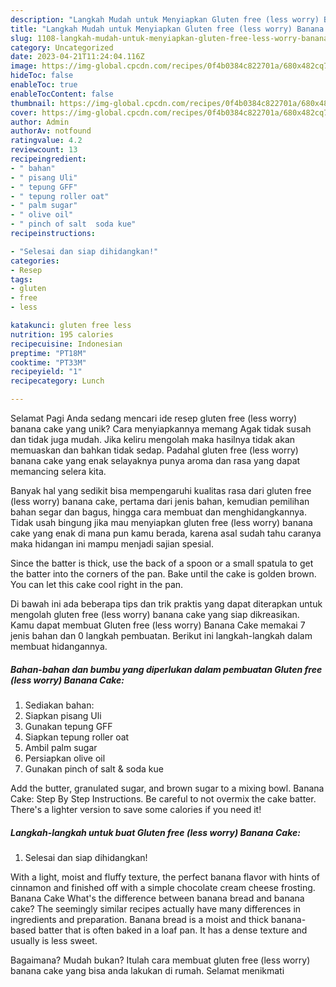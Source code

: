 ```yaml
---
description: "Langkah Mudah untuk Menyiapkan Gluten free (less worry) Banana Cake yang Lezat, Lezat"
title: "Langkah Mudah untuk Menyiapkan Gluten free (less worry) Banana Cake yang Lezat, Lezat"
slug: 1108-langkah-mudah-untuk-menyiapkan-gluten-free-less-worry-banana-cake-yang-lezat-lezat
category: Uncategorized
date: 2023-04-21T11:24:04.116Z
image: https://img-global.cpcdn.com/recipes/0f4b0384c822701a/680x482cq70/gluten-free-less-worry-banana-cake-foto-resep-utama.jpg
hideToc: false
enableToc: true
enableTocContent: false
thumbnail: https://img-global.cpcdn.com/recipes/0f4b0384c822701a/680x482cq70/gluten-free-less-worry-banana-cake-foto-resep-utama.jpg
cover: https://img-global.cpcdn.com/recipes/0f4b0384c822701a/680x482cq70/gluten-free-less-worry-banana-cake-foto-resep-utama.jpg
author: Admin
authorAv: notfound
ratingvalue: 4.2
reviewcount: 13
recipeingredient:
- " bahan"
- " pisang Uli"
- " tepung GFF"
- " tepung roller oat"
- " palm sugar"
- " olive oil"
- " pinch of salt  soda kue"
recipeinstructions:

- "Selesai dan siap dihidangkan!"
categories:
- Resep
tags:
- gluten
- free
- less

katakunci: gluten free less 
nutrition: 195 calories
recipecuisine: Indonesian
preptime: "PT18M"
cooktime: "PT33M"
recipeyield: "1"
recipecategory: Lunch

---
```



Selamat Pagi Anda sedang mencari ide resep gluten free (less worry) banana cake yang unik? Cara menyiapkannya memang Agak tidak susah dan tidak juga mudah. Jika keliru mengolah maka hasilnya tidak akan memuaskan dan bahkan tidak sedap. Padahal gluten free (less worry) banana cake yang enak selayaknya punya aroma dan rasa yang dapat memancing selera kita.


Banyak hal yang sedikit bisa mempengaruhi kualitas rasa dari gluten free (less worry) banana cake, pertama dari jenis bahan, kemudian pemilihan bahan segar dan bagus, hingga cara membuat dan menghidangkannya. Tidak usah bingung jika mau menyiapkan gluten free (less worry) banana cake yang enak di mana pun kamu berada, karena asal sudah tahu caranya maka hidangan ini mampu menjadi sajian spesial.

Since the batter is thick, use the back of a spoon or a small spatula to get the batter into the corners of the pan. Bake until the cake is golden brown. You can let this cake cool right in the pan.


Di bawah ini ada beberapa tips dan trik praktis yang dapat diterapkan untuk mengolah gluten free (less worry) banana cake yang siap dikreasikan. Kamu dapat membuat Gluten free (less worry) Banana Cake memakai 7 jenis bahan dan 0 langkah pembuatan. Berikut ini langkah-langkah dalam membuat hidangannya.

<!--inarticleads1-->

##### Bahan-bahan dan bumbu yang diperlukan dalam pembuatan Gluten free (less worry) Banana Cake:

1. Sediakan  bahan:
1. Siapkan  pisang Uli
1. Gunakan  tepung GFF
1. Siapkan  tepung roller oat
1. Ambil  palm sugar
1. Persiapkan  olive oil
1. Gunakan  pinch of salt &amp; soda kue


Add the butter, granulated sugar, and brown sugar to a mixing bowl. Banana Cake: Step By Step Instructions. Be careful to not overmix the cake batter. There&#39;s a lighter version to save some calories if you need it! 

<!--inarticleads2-->

##### Langkah-langkah untuk buat Gluten free (less worry) Banana Cake:


1. Selesai dan siap dihidangkan!

With a light, moist and fluffy texture, the perfect banana flavor with hints of cinnamon and finished off with a simple chocolate cream cheese frosting. Banana Cake What&#39;s the difference between banana bread and banana cake? The seemingly similar recipes actually have many differences in ingredients and preparation. Banana bread is a moist and thick banana-based batter that is often baked in a loaf pan. It has a dense texture and usually is less sweet. 

Bagaimana? Mudah bukan? Itulah cara membuat gluten free (less worry) banana cake yang bisa anda lakukan di rumah. Selamat menikmati
